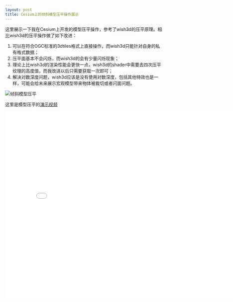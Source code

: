 ```yaml
---
layout: post  
title: Cesium上的倾斜模型压平操作展示  
---
```


这里展示一下我在Cesium上开发的模型压平操作，参考了wish3d的压平原理。相比wish3d的压平操作做了如下改进：  
<!-- more -->
1. 可以在符合OGC标准的3dtiles格式上直接操作，而wish3d只能针对自身的私有格式数据；
2. 压平面基本不会闪烁，而wish3d的会有少量闪烁现象；
3. 理论上比wish3d的渲染性能会更快一点，wish3d的shader中需要去四次压平纹理的高度值，而我改进以后只需要获取一次即可；
4. 解决对数深度问题，wish3d应该是没有使用对数深度，包括其他特效也是一样，可能会给未来展示宏观模型带来物体被裁切或者闪面问题。

![倾斜模型压平](https://images.gitee.com/uploads/images/2018/0811/120608_1937c92a_470194.png "倾斜模型压平.png")

这里是模型压平的[演示视频](https://www.bilibili.com/video/av28905193/)

<iframe width="800px" height="600px" src="//player.bilibili.com/player.html?aid=28905193&cid=50119893&page=1" scrolling="no" border="0" frameborder="no" framespacing="0" allowfullscreen="true"> </iframe>



